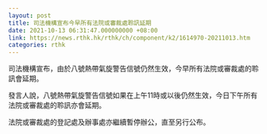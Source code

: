```yaml
---
layout: post
title: 司法機構宣布今早所有法院或審裁處聆訊延期
date: 2021-10-13 06:31:47.000000000 +08:00
link: https://news.rthk.hk/rthk/ch/component/k2/1614970-20211013.htm
categories: rthk
---
```


司法機構宣布，由於八號熱帶氣旋警告信號仍然生效，今早所有法院或審裁處的聆訊會延期。

發言人說，八號熱帶氣旋警告信號如果在上午11時或以後仍然生效，今日下午所有法院或審裁處的聆訊亦會延期。

法院或審裁處的登記處及辦事處亦繼續暫停辦公，直至另行公布。
